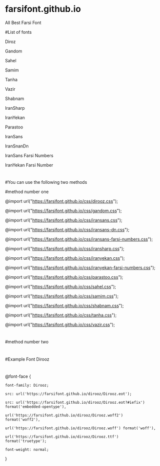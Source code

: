 # farsifont.github.io

All Best Farsi Font

#List of fonts

Diroz

Gandom

Sahel

Samim

Tanha

Vazir

Shabnam

IranSharp

IranYekan

Parastoo

IranSans

IranSnanDn

IranSans Farsi Numbers

IranYekan Farsi Number
#
#
#
#
#
#
#You can use the following two methods

#method number one

@import url("https://farsifont.github.io/css/dirooz.css");

@import url("https://farsifont.github.io/css/gandom.css");

@import url("https://farsifont.github.io/css/iransans.css");

@import url("https://farsifont.github.io/css/iransans-dn.css");

@import url("https://farsifont.github.io/css/iransans-farsi-numbers.css");

@import url("https://farsifont.github.io/css/iransharp.css");

@import url("https://farsifont.github.io/css/iranyekan.css");

@import url("https://farsifont.github.io/css/iranyekan-farsi-numbers.css");

@import url("https://farsifont.github.io/css/parastoo.css");

@import url("https://farsifont.github.io/css/sahel.css");

@import url("https://farsifont.github.io/css/samim.css");

@import url("https://farsifont.github.io/css/shabnam.css");

@import url("https://farsifont.github.io/css/tanha.css");

@import url("https://farsifont.github.io/css/vazir.css");
#
#
#
#
#
#
#method number two
#
#
#Example Font Dirooz 
#
#
@font-face {

    font-family: Dirooz;
    
    src: url('https://farsifont.github.io/dirooz/Dirooz.eot');
    
    src: url('https://farsifont.github.io/dirooz/Dirooz.eot?#iefix') format('embedded-opentype'),
    
    url('https://farsifont.github.io/dirooz/Dirooz.woff2') format('woff2'),
    
    url('https://farsifont.github.io/dirooz/Dirooz.woff') format('woff'),
    
    url('https://farsifont.github.io/dirooz/Dirooz.ttf') format('truetype');
    
    font-weight: normal;
    
}
